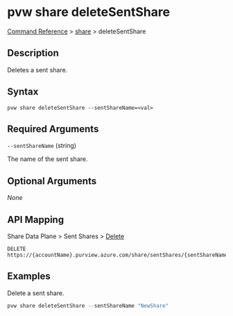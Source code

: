 # pvw share deleteSentShare

[Command Reference](../../../README.md#command-reference) > [share](./main.md) >  deleteSentShare

## Description

Deletes a sent share.

## Syntax

```
pvw share deleteSentShare --sentShareName=<val>
```

## Required Arguments

`--sentShareName` (string)

The name of the sent share.

## Optional Arguments

*None*

## API Mapping

Share Data Plane > Sent Shares > [Delete](https://docs.microsoft.com/en-us/rest/api/purview/sharedataplane/sent-shares/delete)
```
DELETE https://{accountName}.purview.azure.com/share/sentShares/{sentShareName}
```

## Examples

Delete a sent share.

```powershell
pvw share deleteSentShare --sentShareName "NewShare"
```
